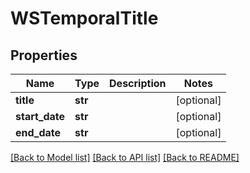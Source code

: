 # WSTemporalTitle

## Properties
Name | Type | Description | Notes
------------ | ------------- | ------------- | -------------
**title** | **str** |  | [optional] 
**start_date** | **str** |  | [optional] 
**end_date** | **str** |  | [optional] 

[[Back to Model list]](../README.md#documentation-for-models) [[Back to API list]](../README.md#documentation-for-api-endpoints) [[Back to README]](../README.md)


